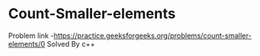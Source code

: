 # Count-Smaller-elements
Problem link -https://practice.geeksforgeeks.org/problems/count-smaller-elements/0 Solved By c++
